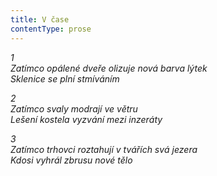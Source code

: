 ```yaml
---
title: V čase
contentType: prose
---
```


_1  
Zatímco opálené dveře olizuje nová barva lýtek  
Sklenice se plní stmíváním_

_2  
Zatímco svaly modrají ve větru  
Lešení kostela vyzvání mezi inzeráty_

_3  
Zatímco trhovci roztahují v tvářích svá jezera  
Kdosi vyhrál zbrusu nové tělo_
